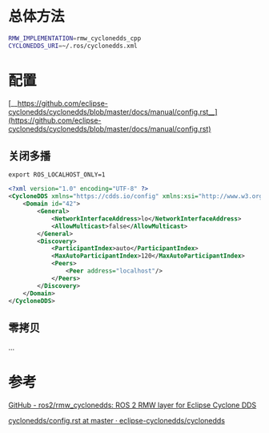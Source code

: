 # 总体方法

```bash
RMW_IMPLEMENTATION=rmw_cyclonedds_cpp
CYCLONEDDS_URI=~/.ros/cyclonedds.xml
```

# 配置

[__https://github.com/eclipse-cyclonedds/cyclonedds/blob/master/docs/manual/config.rst__](https://github.com/eclipse-cyclonedds/cyclonedds/blob/master/docs/manual/config.rst)

## 关闭多播

```text
export ROS_LOCALHOST_ONLY=1
```

```xml
<?xml version="1.0" encoding="UTF-8" ?>
<CycloneDDS xmlns="https://cdds.io/config" xmlns:xsi="http://www.w3.org/2001/XMLSchema-instance"    xsi:schemaLocation="https://cdds.io/config https://raw.githubusercontent.com/eclipse-cyclonedds/cyclonedds/master/etc/cyclonedds.xsd">
    <Domain id="42">
        <General>
            <NetworkInterfaceAddress>lo</NetworkInterfaceAddress>
            <AllowMulticast>false</AllowMulticast>
        </General>
        <Discovery>
            <ParticipantIndex>auto</ParticipantIndex>
            <MaxAutoParticipantIndex>120</MaxAutoParticipantIndex>
            <Peers>
                <Peer address="localhost"/>
            </Peers>
        </Discovery>
    </Domain>
</CycloneDDS>

```

## 零拷贝

...

# 参考

[GitHub - ros2/rmw_cyclonedds: ROS 2 RMW layer for Eclipse Cyclone DDS](https://github.com/ros2/rmw_cyclonedds)

[cyclonedds/config.rst at master · eclipse-cyclonedds/cyclonedds](https://github.com/eclipse-cyclonedds/cyclonedds/blob/master/docs/manual/config.rst)
